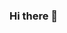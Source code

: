 ### Hi there 👋

<!--
**Usmanfiaz10/Usmanfiaz10** is a ✨ _special_ ✨ repository because its `README.md` (this file) appears on your GitHub profile.

Here are some ideas to get you started:

- 🔭 I’m currently working on LMS 
- 🌱 I’m currently learning User experience design
- 👯 I’m looking to collaborate on design research
- 💬 Ask me about Design
- 📫 How to reach me: LinkedIn
- 😄 Pronouns: him/his
-->
